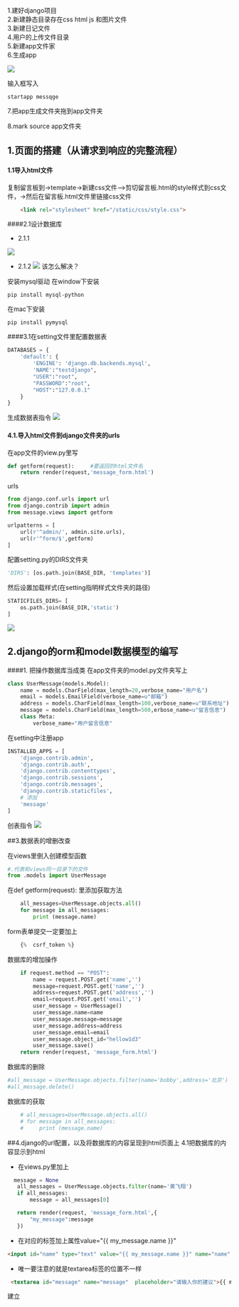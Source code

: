 1.建好django项目  
2.新建静态目录存在css html js 和图片文件  
3.新建日记文件  
4.用户的上传文件目录  
5.新建app文件家  
6.生成app

![](/assets/Snip20170717_2.png)

输入框写入

```
startapp messqge
```

7.把app生成文件夹拖到app文件夹

8.mark source  app文件夹

## 1.页面的搭建（从请求到响应的完整流程）

#### 1.1导入html文件  
复制留言板到-&gt;template-&gt;新建css文件—&gt;剪切留言板.html的style样式到css文件，-&gt;然后在留言板.html文件里链接css文件

```html
    <link rel="stylesheet" href="/static/css/style.css">
```

####2.1设计数据库

 - 2.1.1

![](/assets/Snip20170718_1.png)
 - 2.1.2
 ![](/assets/Snip20170718_2.png)
该怎么解决？<br/>

安装mysql驱动 在window下安装
```
pip install mysql-python
```
在mac下安装
```
pip install pymysql
```

####3.1在setting文件里配置数据表

```python
DATABASES = {
    'default': {
        'ENGINE': 'django.db.backends.mysql',
        'NAME':"testdjango",
        "USER":"root",
        "PASSWORD":"root",
        "HOST":"127.0.0.1"
    }
}
```
生成数据表指令
![](/assets/Snip20170718_3.png)

#### 4.1.导入html文件到django文件夹的urls
在app文件的view.py里写

```python
def getform(request):     #要返回的html文件名
    return render(request,'message_form.html')
```
urls
```python
from django.conf.urls import url
from django.contrib import admin
from message.views import getform

urlpatterns = [
    url(r'^admin/', admin.site.urls),
    url(r'^form/$',getform)
]
```

配置setting.py的DIRS文件夹

```python
'DIRS': [os.path.join(BASE_DIR, 'templates')]
```
然后设置加载样式(在setting指明样式文件夹的路径)
```python
STATICFILES_DIRS= [
    os.path.join(BASE_DIR,'static')
]
```
![](/assets/Snip20170718_4.png)

## 2.django的orm和model数据模型的编写

####1. 把操作数据库当成类
在app文件夹的model.py文件夹写上
```python
class UserMessage(models.Model):
    name = models.CharField(max_length=20,verbose_name="用户名")
    email = models.EmailField(verbose_name=u"邮箱")
    address = models.CharField(max_length=100,verbose_name=u"联系地址")
    message = models.CharField(max_length=500,erbose_name=u"留言信息")
    class Meta:
        verbose_name="用户留言信息"
```
在setting中注册app

```python
INSTALLED_APPS = [
    'django.contrib.admin',
    'django.contrib.auth',
    'django.contrib.contenttypes',
    'django.contrib.sessions',
    'django.contrib.messages',
    'django.contrib.staticfiles',
    # 添加
    'message'
]
```
创表指令
![](/assets/Snip20170719_5.png)


##3.数据表的增删改查

在views里倒入创建模型函数
```python
#.代表和views同一目录下的文件
from .models import UserMessage
```
在def getform(request): 里添加获取方法
```python
    all_messages=UserMessage.objects.all()
    for message in all_messages:
        print (message.name)
```

form表单提交一定要加上

```python
    {%  csrf_token %}
```
数据库的增加操作
```python
    if request.method == "POST":
        name = request.POST.get('name','')
        message=request.POST.get('name','')
        address=request.POST.get('address','')
        email=request.POST.get('email','')
        user_message = UserMessage()
        user_message.name=name
        user_message.message=message
        user_message.address=address
        user_message.email=email
        user_message.object_id="hellow1d3"
        user_message.save()
    return render(request, 'message_form.html')
```
数据库的删除
``` python   
#all_message = UserMessage.objects.filter(name='bobby',address='北京')
#all_message.delete()
```
数据库的获取
```python
    # all_messages=UserMessage.objects.all()
    # for message in all_messages:
    #     print (message.name)
```


##4.django的url配置，以及将数据库的内容呈现到html页面上
4.1把数据库的内容显示到html
 - 在views.py里加上
 ```python
   message = None
    all_messages = UserMessage.objects.filter(name='黄飞翔')
    if all_messages:
        message = all_messages[0]

    return render(request, 'message_form.html',{
        "my_message":message
    })
 ```
 - 在对应的标签加上属性value="\{{ my_message.name }}"
 
 ```html
 <input id="name" type="text" value="{{ my_message.name }}" name="name" class="error" placeholder="请输入您的姓名"/>
 ```
 - 唯一要注意的就是textarea标签的位置不一样
 ```html
  <textarea id="message" name="message"  placeholder="请输入你的建议">{{ my_message.message }}</textarea>
 ```

建立

